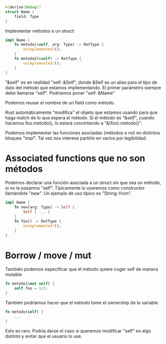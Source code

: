 ```rust
#[derive(Debug)]
struct Name {
    field: Type
}
```

Implementar métodos a un struct:
```rust
impl Name {
    fn metodo(&self, arg: Type) -> RetType {
        unimplemented!();
    }
    fn metodo2(&self) -> RetType {
        unimplemented!();
    }
}
```

"&self" es en realidad "self: &Self", donde &Self es un alias para el típo de dato del método que estamos implementando.
El primer parámetro siempre debe llamarse "self".
Podríamos poner "self: &Name"

Podemos reusar el nombre de un field como método.

Rust automáticamente "modifica" el objeto que estamos usando para que haga match de lo que espera el método.
Si el método es "&self", cuando hacemos foo.metodo(), lo estará convirtiendo a "&(foo).metodo()".

Podemos implementar las funciones asociadas (métodos o no) en distintos bloques "impl".
Tal vez nos interese partirlo en varios por legibilidad.

# Associated functions que no son métodos
Podemos declarar una función asociada a un struct sin que sea un método, si no le pasamos "self".
Típicamente lo usaremos como constructor llamándole "new".
Un ejemplo de uso típico es "String::from".
```rust
impl Name {
    fn new(arg: Type) -> Self {
        Self { ... }
    }
    fn foo() -> RetType {
        unimplemented!();
    }
}
```



# Borrow / move / mut
También podemos especificar que el método quiere coger self de manera mutable
```rust
fn metodo(&mut self) {
    self.foo = 123;
}
```

También podríamos hacer que el método tome el ownership de la variable
```rust
fn metodo(self) {
    ...
}
```
Esto es raro. Podría darse el caso si queremos modificar "self" en algo distinto y evitar que el usuario lo use.
